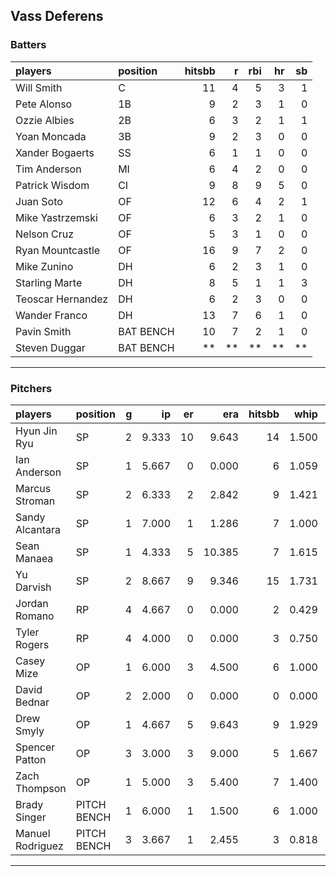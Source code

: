 ## Vass Deferens

### Batters

 
|players           |position  | hitsbb|  r| rbi| hr| sb| 
|:-----------------|:---------|------:|--:|---:|--:|--:| 
|Will Smith        |C         |     11|  4|   5|  3|  1| 
|Pete Alonso       |1B        |      9|  2|   3|  1|  0| 
|Ozzie Albies      |2B        |      6|  3|   2|  1|  1| 
|Yoan Moncada      |3B        |      9|  2|   3|  0|  0| 
|Xander Bogaerts   |SS        |      6|  1|   1|  0|  0| 
|Tim Anderson      |MI        |      6|  4|   2|  0|  0| 
|Patrick Wisdom    |CI        |      9|  8|   9|  5|  0| 
|Juan Soto         |OF        |     12|  6|   4|  2|  1| 
|Mike Yastrzemski  |OF        |      6|  3|   2|  1|  0| 
|Nelson Cruz       |OF        |      5|  3|   1|  0|  0| 
|Ryan Mountcastle  |OF        |     16|  9|   7|  2|  0| 
|Mike Zunino       |DH        |      6|  2|   3|  1|  0| 
|Starling Marte    |DH        |      8|  5|   1|  1|  3| 
|Teoscar Hernandez |DH        |      6|  2|   3|  0|  0| 
|Wander Franco     |DH        |     13|  7|   6|  1|  0| 
|Pavin Smith       |BAT BENCH |     10|  7|   2|  1|  0| 
|Steven Duggar     |BAT BENCH |     **| **|  **| **| **| 


* * *

### Pitchers

 
|players          |position    |  g|    ip| er|    era| hitsbb|  whip| so|  w| sv| 
|:----------------|:-----------|--:|-----:|--:|------:|------:|-----:|--:|--:|--:| 
|Hyun Jin Ryu     |SP          |  2| 9.333| 10|  9.643|     14| 1.500| 10|  0|  0| 
|Ian Anderson     |SP          |  1| 5.667|  0|  0.000|      6| 1.059|  0|  1|  0| 
|Marcus Stroman   |SP          |  2| 6.333|  2|  2.842|      9| 1.421|  5|  0|  0| 
|Sandy Alcantara  |SP          |  1| 7.000|  1|  1.286|      7| 1.000| 12|  1|  0| 
|Sean Manaea      |SP          |  1| 4.333|  5| 10.385|      7| 1.615|  5|  0|  0| 
|Yu Darvish       |SP          |  2| 8.667|  9|  9.346|     15| 1.731|  9|  0|  0| 
|Jordan Romano    |RP          |  4| 4.667|  0|  0.000|      2| 0.429|  5|  1|  3| 
|Tyler Rogers     |RP          |  4| 4.000|  0|  0.000|      3| 0.750|  3|  0|  1| 
|Casey Mize       |OP          |  1| 6.000|  3|  4.500|      6| 1.000|  4|  0|  0| 
|David Bednar     |OP          |  2| 2.000|  0|  0.000|      0| 0.000|  2|  0|  0| 
|Drew Smyly       |OP          |  1| 4.667|  5|  9.643|      9| 1.929|  5|  0|  0| 
|Spencer Patton   |OP          |  3| 3.000|  3|  9.000|      5| 1.667|  2|  0|  1| 
|Zach Thompson    |OP          |  1| 5.000|  3|  5.400|      7| 1.400|  1|  0|  0| 
|Brady Singer     |PITCH BENCH |  1| 6.000|  1|  1.500|      6| 1.000|  5|  0|  0| 
|Manuel Rodriguez |PITCH BENCH |  3| 3.667|  1|  2.455|      3| 0.818|  1|  1|  0| 


* * *


